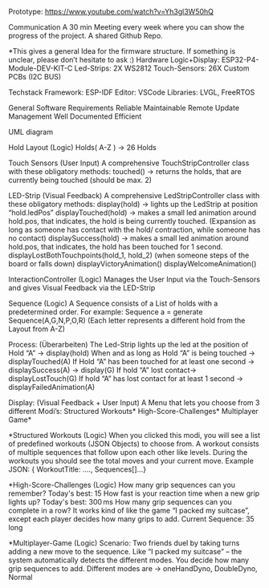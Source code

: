 Prototype: 
https://www.youtube.com/watch?v=Yh3gl3W50hQ

Communication
A 30 min Meeting every week where you can show the progress of the project. 
A shared Github Repo. 

*This gives a general Idea for the firmware structure.
If something is unclear, please don’t hesitate to ask :)
Hardware
Logic+Display: ESP32-P4-Module-DEV-KIT-C
Led-Strips: 2X WS2812
Touch-Sensors: 26X Custom PCBs (I2C BUS)

Techstack
Framework: ESP-IDF
Editor: VSCode
Libraries: LVGL, FreeRTOS

General Software Requirements
Reliable
Maintainable
Remote Update Management
Well Documented
Efficient

UML diagram

Hold Layout (Logic)
Holds( A-Z ) -> 26 Holds

Touch Sensors (User Input)
A comprehensive TouchStripController class with these obligatory methods:
touched() 
-> returns the holds, that are currently being touched (should be max. 2)


LED-Strip (Visual Feedback)
A comprehensive LedStripController class with these obligatory methods:
display(hold)
-> lights up the LedStrip at position “hold.ledPos”
displayTouched(hold) 
-> makes a small led animation around hold.pos, that indicates, the hold is being currently touched. (Expansion as long as someone has contact with the hold/ contraction, while someone has no contact)
displaySuccess(hold)
-> makes a small led animation around hold.pos, that indicates, the hold has been touched for 1 second. 
displayLostBothTouchpoints(hold_1, hold_2)
	(when someone steps of the board or falls down)
displayVictoryAnimation()
displayWelcomeAnimation()

InteractionController (Logic)
Manages the User Input via the Touch-Sensors and gives Visual Feedback via the LED-Strip

Sequence (Logic)
A Sequence consists of a List of holds with a predetermined order. 
For example:
Sequence a = generate Sequence(A,G,N,P,O,R) 
(Each letter represents a different hold from the Layout from A-Z)

Process: (Überarbeiten)
The Led-Strip lights up the led at the position of Hold “A”  -> display(hold)
When and as long as Hold “A” is being touched -> displayTouched(A) 
If Hold “A” has been touched for at least one second -> displaySuccess(A) -> display(G)
If hold “A” lost contact-> displayLostTouch(G)
If hold “A” has lost contact for at least 1 second -> displayFailedAnimation(A)


Display: (Visual Feedback + User Input)
A Menu that lets you choose from 3 different Modi’s:
Structured Workouts*
High-Score-Challenges*
Multiplayer Game* 

*Structured Workouts (Logic)
When you clicked this modi, you will see a list of predefined workouts (JSON Objects) to choose from.
A workout consists of multiple sequences that follow upon each other like levels. 
During the workouts you should see the total moves and your current move. 
Example JSON: 
{ WorkoutTitle: …., Sequences[]...}

*High-Score-Challenges (Logic)
How many grip sequences can you remember?
Today's best: 15
How fast is your reaction time when a new grip lights up?
Today's best: 300 ms
How many grip sequences can you complete in a row?
It works kind of like the game “I packed my suitcase”, except each player decides how many grips to add.
Current Sequence: 35 long

*Multiplayer-Game (Logic)
Scenario: Two friends duel by taking turns adding a new move to the sequence.
Like “I packed my suitcase” – the system automatically detects the different modes.
You decide how many grip sequences to add.
Different modes are -> oneHandDyno, DoubleDyno, Normal

